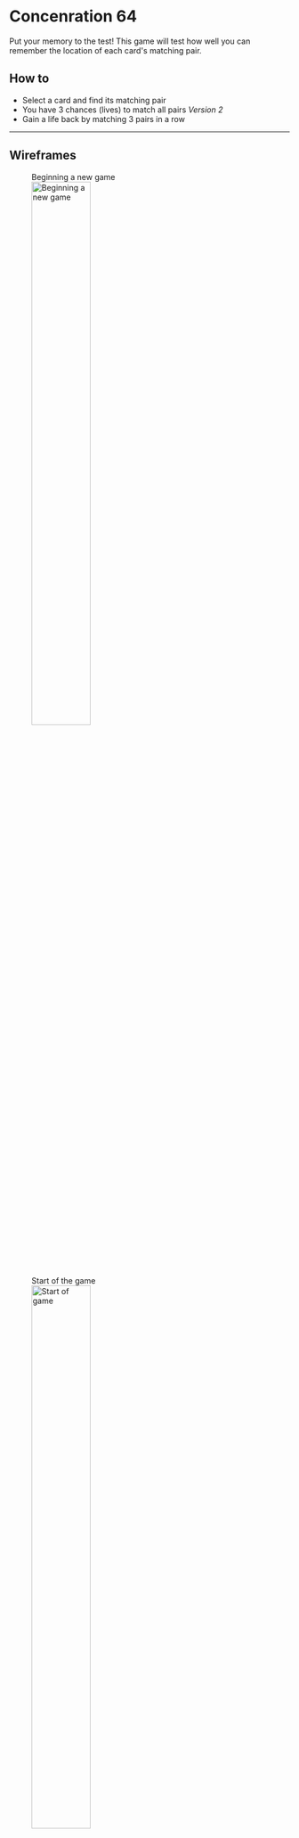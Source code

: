 # Concenration 64

Put your memory to the test! This game will test how well you can remember the location of each card's matching pair.

## How to
- Select a card and find its matching pair
- You have 3 chances (lives) to match all pairs
 _Version 2_
- Gain a life back by matching 3 pairs in a row


---

## Wireframes

<figure>
    <figcaption>Beginning a new game</figcaption>
    <img alt="Beginning a new game" src="/images/step1_intro.jpg" width="50%" height="50%">
</figure>

<figure>
    <figcaption>Start of the game</figcaption>
    <img alt="Start of game" src="/images/step2_begin-game.jpg" width="50%" height="50%">
</figure>

<figure>
    <figcaption>Creating a successful match</figcaption>
    <img alt="Match success" src="/images/step3_match-success.jpg" width="50%" height="50%">
</figure>

<figure>
    <figcaption>How the game looks as you continue to match cards</figcaption>
    <img alt="Continuing game" src="/images/step4_continuing-game.jpg" width="50%" height="50%">
</figure>

<figure>
    <figcaption>When you lose all lives</figcaption>
    <img alt="Lose game" src="/images/step5_lose-game.jpg" width="50%" height="50%">
</figure>

---

## User stories

### Version 1

1. As a user, I want to start a new game
```js
let game
const buttonStartGame
const messagePrompt
const lives
const images = []
```

2. As a user, I want to have a total of 3 chances (lives) to match all cards
```js
let chances = []
```

3. As a user, I want to view 9 cards that are faced "down"
```js
const board
const cardItem
class Card
    construct domElement and this.value attributes
    FUNCTION render
        assign image by random to card
```

4. As a user, I want to be able to click on a card to reveal what image it is
```js
const firstCard
const secondCard

class memoryGame
    FUNCTION play

    cardItem.addEventListener('click', event => {
    })
```

5. As a user, I want to be able to click on another card while the first card is still revealed
```js
(adding to memoryGame class play function)
WHILE firstCard is still showing
```

6. As a user, I want to know if I've successfully matched the card
```js
IF firstCard matches secondCard
    show success message
```

7. As a user, I want to see the cards disappear if they've successfully matched
```js
(in previous IF statement)
 OUTPUT hide firstCard and secondCard
```

8. As a user, I want to know if I mismatched a card 
```js
ELSE
    chances.push('mismatch')
```

9. As a user, I want to see how many lives I have left
```js
(add to ELSE statement)
    change domElement of life circles to grey color
```

10. As a user, I want the cards to be faced down if the 2nd card selected doesn't match
```js
(add to ELSE statement)
change firstCard and secondCard background color back to original to conceal image
```

11. As a user, I want to have another chance to match the first card if the 2nd card selected doesn't match
```js
IF chances.length != 3
function play
```

12. As a user, I want to be able to restart the game at any point in time with a brand new set of images
```js
const restartButton
restartButton.addEventListenter('click', event => {
    set chances to empty array
    cardItems background color set to randomized images
})
```

13. As a user, I want to begin a new game when the game's completed
```js
(in memoryGame class)
FUNCTION getWinner
```

14. As a user, I want to see a message saying I didn't complete the game if I lose all lives
```js
(within render function of memoryGame class)
IF chances.length === 3
alert to restart game
```

### Version 2
1. As a user, I want to gain a life back if I get 3 matches in a row
```js
const matches = ''
(set as a counter)
const turn
(on the secondCard)
IF turn is 1
    matches ++
ELSE
    matches --
```
*need to revisit how to only track secondCard turn for consecutive wins*


2. As a user, I want to race against a timer to complete the game
```js
const timer
(add to IF chances.length === 3 statement)
|| setTimeout(FUNCTION, time length)
```


### Version 3
1. As a user, I want to compete with another player
```js
const playerOne
const playerTwo
```